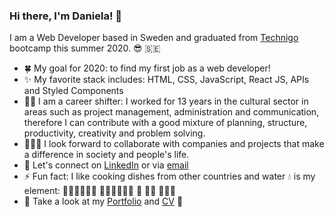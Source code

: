 ### Hi there, I'm Daniela! 👋

I am a Web Developer based in Sweden and graduated from [Technigo](https://www.technigo.io/program) bootcamp this summer 2020. 😎 🇸🇪
 
- 🍀  My goal for 2020: to find my first job as a web developer! 
- ✨  My favorite stack includes: HTML, CSS, JavaScript, React JS, APIs and Styled Components 
- 💪🏻  I am a career shifter: I worked for 13 years in the cultural sector in areas such as project management, administration and communication, therefore I can contribute           with a good mixture of planning, structure, productivity, creativity and problem solving. 
- 🧚🏼‍♀️  I look forward to collaborate with companies and projects that make a difference in society and people's life.
- 💬  Let's connect on [LinkedIn](https://www.linkedin.com/in/danielazacarias/) or via [email](mailto:daniela.zacarias@outlook.com)
- ⚡  Fun fact: I like cooking dishes from other countries and water 💧  is my element: 🏄🏻‍♀️🌊🌊🌊  🏊🏻‍♀️🌊🌊🌊  🥽 🐠🐬 🌊🌊🌊
- 💼  Take a look at my [Portfolio](https://my-portfolio-dannuzak.netlify.app/) and [CV](https://dannuzak.github.io/My-CV/) 👀
